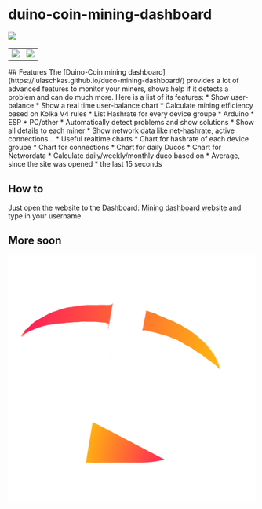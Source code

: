 # duino-coin-mining-dashboard
<p align = "center">
   <table>
      <tr>
         <td><img src="https://raw.githubusercontent.com/Lulaschkas/duco-mining-dashboard/main/logo.png" width:"30%"></td>
         <rd><img src="https://raw.githubusercontent.com/Lulaschkas/duco-mining-dashboard/main/dashboard.png" width:"30%"></td>
         <td><img src="https://raw.githubusercontent.com/Lulaschkas/duco-mining-dashboard/main/login.png" width:"30%"></td>
      </tr>
   </table>
</p>
## Features
The [Duino-Coin mining dashboard](https://lulaschkas.github.io/duco-mining-dashboard/) provides a lot of advanced features to monitor your miners, shows help if it detects a problem and can do much more. 
Here is a list of its features:
* Show user-balance
* Show a real time user-balance chart
* Calculate mining efficiency based on Kolka V4 rules
* List Hashrate for every device groupe 
    * Arduino
    * ESP
    * PC/other
* Automatically detect problems and show solutions
* Show all details to each miner
* Show network data like net-hashrate, active connections...
* Useful realtime charts
    * Chart for hashrate of each device groupe
    * Chart for connections
    * Chart for daily Ducos
    * Chart for Networdata
* Calculate daily/weekly/monthly duco based on
    * Average, since the site was opened
    * the last 15 seconds

## How to
Just open the website to the Dashboard: [Mining dashboard website](https://lulaschkas.github.io/duco-mining-dashboard/) and type in your username.


## More soon
![Dashboard preview](/logo.png)
